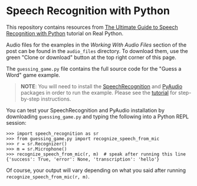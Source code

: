 
# Speech Recognition with Python

This repository contains resources from [The Ultimate Guide to Speech Recognition with Python](https://realpython.com/python-speech-recognition/) tutorial on Real Python.

Audio files for the examples in the *Working With Audio Files* section of the post can be found in the `audio_files` directory. To download them, use the green "Clone or download" button at the top right corner of this page.

The `guessing_game.py` file contains the full source code for the "Guess a Word" game example.

> **NOTE**: You will need to install the [SpeechRecognition](https://github.com/Uberi/speech_recognition) and [PyAudio](https://people.csail.mit.edu/hubert/pyaudio/) packages in order to run the example. Please see the [tutorial](https://realpython.com/python-speech-recognition/) for step-by-step instructions.

You can test your SpeechRecognition and PyAudio installation by downloading `guessing_game.py` and typing the following into a Python REPL session:

```pycon
>>> import speech_recognition as sr
>>> from guessing_game.py import recognize_speech_from_mic
>>> r = sr.Recognizer()
>>> m = sr.Microphone()
>>> recognize_speech_from_mic(r, m)  # speak after running this line
{'success': True, 'error': None, 'transcription': 'hello'}
```

Of course, your output will vary depending on what you said after running `recognize_speech_from_mic(r, m)`.
